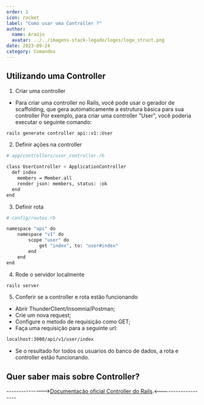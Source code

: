 ```yaml
---
order: 1
icon: rocket
label: "Como usar uma Controller ?"
author:
  name: Araújo
  avatar: ../../imagens-stack-legado/logos/logo_struct.png
date: 2023-09-24
category: Comandos
---
```


## Utilizando uma Controller

1. Criar uma controller

- Para criar uma controller no Rails, você pode usar o gerador de scaffolding, que gera automaticamente a estrutura básica para sua controller Por exemplo, para criar uma controller "User", você poderia executar o seguinte comando:

```bash
rails generate controller api::v1::User
```

2. Definir ações na controller

```bash
# app/controllers/user_controller.rb

class UserController < ApplicationController
  def index
    members = Member.all
    render json: members, status: :ok
  end
end
```

3. Definir rota 

```bash
# config/routes.rb

namespace "api" do
    namespace "v1" do
        scope "user" do
            get "index", to: "user#index"
        end
    end
end
```

4. Rode o servidor localmente

```bash
rails server
```

5. Conferir se a controller e rota estão funcionando

- Abrir ThunderClient/Insomnia/Postman;
- Crie um nova request;
- Configure o metodo de requisição como GET;
- Faça uma requisição para a seguinte url:

```bash
localhost:3000/api/v1/user/index
```

- Se o resultado for todos os usuarios do banco de dados, a rota e controller estão funcionando.


## Quer saber mais sobre Controller?

--------------->[Documentação oficial Controller do Rails](https://guides.rubyonrails.org/action_controller_overview.html).<-------------------